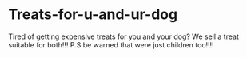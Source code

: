 # Treats-for-u-and-ur-dog
Tired of getting expensive treats for you and your dog? We sell a treat suitable for both!!! P.S be warned that were just children too!!!!
